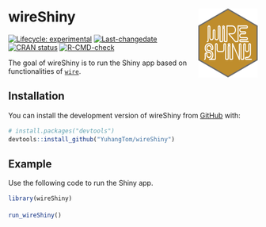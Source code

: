 
<!-- README.md is generated from README.Rmd. Please edit that file -->

# wireShiny <img src="man/figures/logo.png" align="right" height="139" alt="" />

<!-- badges: start -->

[![Lifecycle:
experimental](https://img.shields.io/badge/lifecycle-experimental-orange.svg)](https://lifecycle.r-lib.org/articles/stages.html#experimental)
[![Last-changedate](https://img.shields.io/badge/last%20change-2024--03--18-yellowgreen.svg)](https://github.com/YuhangTom/wireShiny/commits/main)
[![CRAN
status](https://www.r-pkg.org/badges/version/wireShiny.png)](https://CRAN.R-project.org/package=wireShiny)
[![R-CMD-check](https://github.com/YuhangTom/wireShiny/actions/workflows/R-CMD-check.yaml/badge.svg)](https://github.com/YuhangTom/wireShiny/actions/workflows/R-CMD-check.yaml)
<!-- !!!Add with use_github_action!!! [![Codecov test coverage](https://codecov.io/gh/YuhangTom/wireShiny/branch/main/graph/badge.svg)](https://app.codecov.io/gh/YuhangTom/wireShiny?branch=main) -->
<!-- badges: end -->

The goal of wireShiny is to run the Shiny app based on functionalities
of [`wire`](https://yuhangtom.github.io/wire/).

## Installation

You can install the development version of wireShiny from
[GitHub](https://github.com/) with:

``` r
# install.packages("devtools")
devtools::install_github("YuhangTom/wireShiny")
```

## Example

Use the following code to run the Shiny app.

``` r
library(wireShiny)

run_wireShiny()
```
